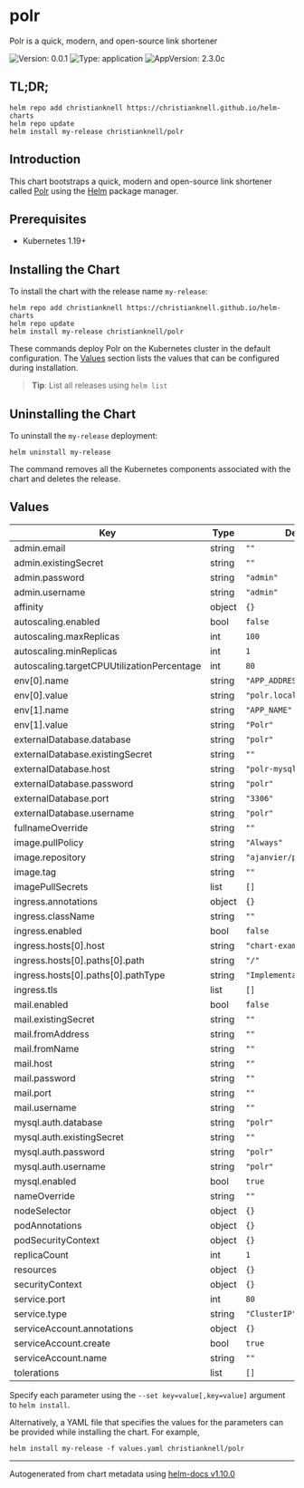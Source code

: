 # polr

Polr is a quick, modern, and open-source link shortener

![Version: 0.0.1](https://img.shields.io/badge/Version-0.0.1-informational?style=flat-square) ![Type: application](https://img.shields.io/badge/Type-application-informational?style=flat-square) ![AppVersion: 2.3.0c](https://img.shields.io/badge/AppVersion-2.3.0c-informational?style=flat-square)

## TL;DR;

```console
helm repo add christianknell https://christianknell.github.io/helm-charts
helm repo update
helm install my-release christianknell/polr
```

## Introduction

This chart bootstraps a quick, modern and open-source link shortener called [Polr](https://polrproject.org/) using the [Helm](https://helm.sh) package manager.

## Prerequisites

- Kubernetes 1.19+

## Installing the Chart

To install the chart with the release name `my-release`:

```console
helm repo add christianknell https://christianknell.github.io/helm-charts
helm repo update
helm install my-release christianknell/polr
```

These commands deploy Polr on the Kubernetes cluster in the default configuration. The [Values](#values) section lists the values that can be configured during installation.

> **Tip**: List all releases using `helm list`

## Uninstalling the Chart

To uninstall the `my-release` deployment:

```console
helm uninstall my-release
```

The command removes all the Kubernetes components associated with the chart and deletes the release.

## Values

| Key                                        | Type   | Default                    | Description |
| ------------------------------------------ | ------ | -------------------------- | ----------- |
| admin.email                                | string | `""`                       |             |
| admin.existingSecret                       | string | `""`                       |             |
| admin.password                             | string | `"admin"`                  |             |
| admin.username                             | string | `"admin"`                  |             |
| affinity                                   | object | `{}`                       |             |
| autoscaling.enabled                        | bool   | `false`                    |             |
| autoscaling.maxReplicas                    | int    | `100`                      |             |
| autoscaling.minReplicas                    | int    | `1`                        |             |
| autoscaling.targetCPUUtilizationPercentage | int    | `80`                       |             |
| env[0].name                                | string | `"APP_ADDRESS"`            |             |
| env[0].value                               | string | `"polr.local"`             |             |
| env[1].name                                | string | `"APP_NAME"`               |             |
| env[1].value                               | string | `"Polr"`                   |             |
| externalDatabase.database                  | string | `"polr"`                   |             |
| externalDatabase.existingSecret            | string | `""`                       |             |
| externalDatabase.host                      | string | `"polr-mysql"`             |             |
| externalDatabase.password                  | string | `"polr"`                   |             |
| externalDatabase.port                      | string | `"3306"`                   |             |
| externalDatabase.username                  | string | `"polr"`                   |             |
| fullnameOverride                           | string | `""`                       |             |
| image.pullPolicy                           | string | `"Always"`                 |             |
| image.repository                           | string | `"ajanvier/polr"`          |             |
| image.tag                                  | string | `""`                       |             |
| imagePullSecrets                           | list   | `[]`                       |             |
| ingress.annotations                        | object | `{}`                       |             |
| ingress.className                          | string | `""`                       |             |
| ingress.enabled                            | bool   | `false`                    |             |
| ingress.hosts[0].host                      | string | `"chart-example.local"`    |             |
| ingress.hosts[0].paths[0].path             | string | `"/"`                      |             |
| ingress.hosts[0].paths[0].pathType         | string | `"ImplementationSpecific"` |             |
| ingress.tls                                | list   | `[]`                       |             |
| mail.enabled                               | bool   | `false`                    |             |
| mail.existingSecret                        | string | `""`                       |             |
| mail.fromAddress                           | string | `""`                       |             |
| mail.fromName                              | string | `""`                       |             |
| mail.host                                  | string | `""`                       |             |
| mail.password                              | string | `""`                       |             |
| mail.port                                  | string | `""`                       |             |
| mail.username                              | string | `""`                       |             |
| mysql.auth.database                        | string | `"polr"`                   |             |
| mysql.auth.existingSecret                  | string | `""`                       |             |
| mysql.auth.password                        | string | `"polr"`                   |             |
| mysql.auth.username                        | string | `"polr"`                   |             |
| mysql.enabled                              | bool   | `true`                     |             |
| nameOverride                               | string | `""`                       |             |
| nodeSelector                               | object | `{}`                       |             |
| podAnnotations                             | object | `{}`                       |             |
| podSecurityContext                         | object | `{}`                       |             |
| replicaCount                               | int    | `1`                        |             |
| resources                                  | object | `{}`                       |             |
| securityContext                            | object | `{}`                       |             |
| service.port                               | int    | `80`                       |             |
| service.type                               | string | `"ClusterIP"`              |             |
| serviceAccount.annotations                 | object | `{}`                       |             |
| serviceAccount.create                      | bool   | `true`                     |             |
| serviceAccount.name                        | string | `""`                       |             |
| tolerations                                | list   | `[]`                       |             |

Specify each parameter using the `--set key=value[,key=value]` argument to `helm install`.

Alternatively, a YAML file that specifies the values for the parameters can be provided while installing the chart. For example,

```console
helm install my-release -f values.yaml christianknell/polr
```

---

Autogenerated from chart metadata using [helm-docs v1.10.0](https://github.com/norwoodj/helm-docs/releases/v1.10.0)
